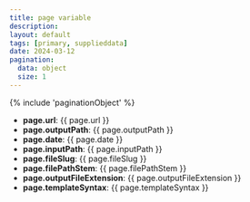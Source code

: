 ```yaml
---
title: page variable
description: 
layout: default
tags: [primary, supplieddata]
date: 2024-03-12
pagination:
  data: object
  size: 1
---
```

{% include 'paginationObject' %}

- **page.url**: {{ page.url }}
- **page.outputPath**: {{ page.outputPath }}
- **page.date**: {{ page.date }}
- **page.inputPath**: {{ page.inputPath }}
- **page.fileSlug**: {{ page.fileSlug }}
- **page.filePathStem**: {{ page.filePathStem }}
- **page.outputFileExtension**: {{ page.outputFileExtension }}
- **page.templateSyntax**: {{ page.templateSyntax }}